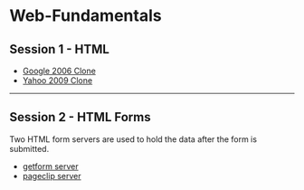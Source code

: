 # Web-Fundamentals

<p>
<h2>Session 1 - HTML</h2>
<ul>
    
<li><a href="https://github.com/Abdelrahmanhassan1/Web-Fundamentals/tree/main/Session%201%20-%20HTML/Google2006%20Clone">Google 2006 Clone</a></li>
<li><a href="https://github.com/Abdelrahmanhassan1/Web-Fundamentals/tree/main/Session%201%20-%20HTML/Yahoo2009%20Clone">Yahoo 2009 Clone</a></li>
</ul>
</p>

<hr />

<p>
<h2>Session 2 - HTML Forms</h2>

Two HTML form servers are used to hold the data after the form is submitted.

<ul>
    
<li><a href="https://github.com/Abdelrahmanhassan1/Web-Fundamentals/tree/main/Session%201%20-%20HTML/Google2006%20Clone">getform server</a></li>
<li><a href="https://github.com/Abdelrahmanhassan1/Web-Fundamentals/tree/main/Session%201%20-%20HTML/Yahoo2009%20Clone">pageclip server</a></li>
</ul>
</p>
